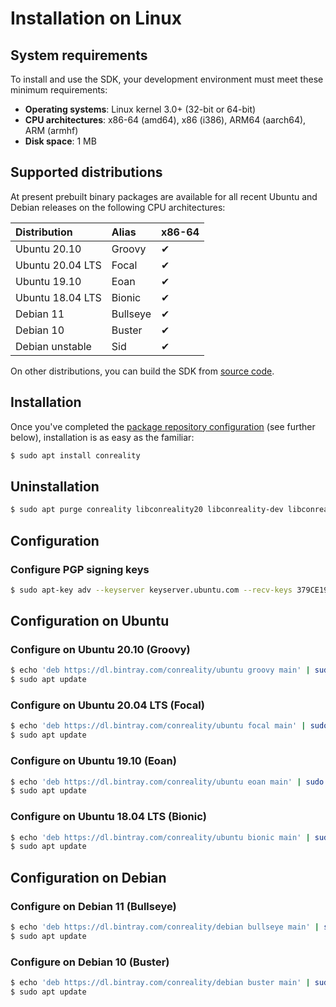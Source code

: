 # Installation on Linux

## System requirements

To install and use the SDK, your development environment must meet these
minimum requirements:

- **Operating systems**: Linux kernel 3.0+ (32-bit or 64-bit)
- **CPU architectures**: x86-64 (amd64), x86 (i386), ARM64 (aarch64), ARM (armhf)
- **Disk space**: 1 MB

## Supported distributions

At present prebuilt binary packages are available for all recent
Ubuntu and Debian releases on the following CPU architectures:

| Distribution     | Alias    | x86-64 |
| :--------------- | :------- | :----- |
| Ubuntu 20.10     | Groovy   | ✔      |
| Ubuntu 20.04 LTS | Focal    | ✔      |
| Ubuntu 19.10     | Eoan     | ✔      |
| Ubuntu 18.04 LTS | Bionic   | ✔      |
| Debian 11        | Bullseye | ✔      |
| Debian 10        | Buster   | ✔      |
| Debian unstable  | Sid      | ✔      |

On other distributions, you can build the SDK from [source code][].

[source code]: https://github.com/conreality/conreality-sdk

## Installation

Once you've completed the [package repository configuration](#configuration)
(see further below), installation is as easy as the familiar:

```bash
$ sudo apt install conreality
```

## Uninstallation

```bash
$ sudo apt purge conreality libconreality20 libconreality-dev libconreality-doc
```

## Configuration

### Configure PGP signing keys

```bash
$ sudo apt-key adv --keyserver keyserver.ubuntu.com --recv-keys 379CE192D401AB61
```

## Configuration on Ubuntu

### Configure on Ubuntu 20.10 (Groovy)

```bash
$ echo 'deb https://dl.bintray.com/conreality/ubuntu groovy main' | sudo tee -a /etc/apt/sources.list
$ sudo apt update
```

### Configure on Ubuntu 20.04 LTS (Focal)

```bash
$ echo 'deb https://dl.bintray.com/conreality/ubuntu focal main' | sudo tee -a /etc/apt/sources.list
$ sudo apt update
```

### Configure on Ubuntu 19.10 (Eoan)

```bash
$ echo 'deb https://dl.bintray.com/conreality/ubuntu eoan main' | sudo tee -a /etc/apt/sources.list
$ sudo apt update
```

### Configure on Ubuntu 18.04 LTS (Bionic)

```bash
$ echo 'deb https://dl.bintray.com/conreality/ubuntu bionic main' | sudo tee -a /etc/apt/sources.list
$ sudo apt update
```

## Configuration on Debian

### Configure on Debian 11 (Bullseye)

```bash
$ echo 'deb https://dl.bintray.com/conreality/debian bullseye main' | sudo tee -a /etc/apt/sources.list
$ sudo apt update
```

### Configure on Debian 10 (Buster)

```bash
$ echo 'deb https://dl.bintray.com/conreality/debian buster main' | sudo tee -a /etc/apt/sources.list
$ sudo apt update
```
